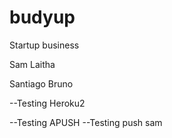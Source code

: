 # budyup
Startup business

Sam Laitha

Santiago Bruno

--Testing Heroku2

--Testing APUSH
--Testing push sam

